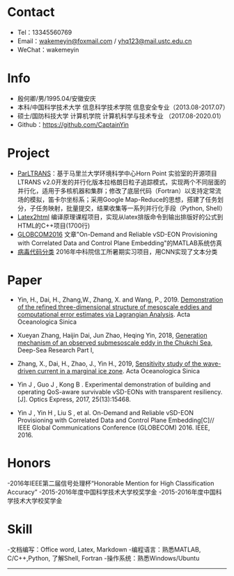 # Contact
- Tel：13345560769
- Email：wakemeyin@foxmail.com / yhq123@mail.ustc.edu.cn
- WeChat：wakemeyin


# Info

 - 殷何卿/男/1995.04/安徽安庆 
 - 本科/中国科学技术大学 信息科学技术学院 信息安全专业（2013.08-2017.07）
 - 硕士/国防科技大学 计算机学院 计算机科学与技术专业 （2017.08-2020.01）
 - Github：https://github.com/CaptainYin
 
# Project
    

- [ParLTRANS](https://github.com/CaptainYin/ParLTRANS)：基于马里兰大学环境科学中心Horn Point 实验室的开源项目LTRANS v2.0开发的并行化版本拉格朗日粒子追踪模式，实现两个不同层面的并行化，适用于多核机器和集群；修改了底层代码（Fortran）以支持定常流场的模拟，笛卡尔坐标系；采用Google Map-Reduce的思想，搭建了任务划分，子任务映射，批量提交，结果收集等一系列并行化手段（Python, Shell）
- [Latex2html](https://github.com/CaptainYin/Latex2html) 编译原理课程项目，实现从latex排版命令到输出排版好的公式到HTML的C++项目(1700行)
- [GLOBCOM2016](https://github.com/CaptainYin/GLOBCOM2016) 文章"On-Demand and Reliable vSD-EON Provisioning with Correlated Data and Control Plane Embedding"的MATLAB系统仿真
- [病毒代码分类](https://github.com/CaptainYin/MaliciousCodeClassification2016) 2016年中科院信工所暑期实习项目，用CNN实现了文本分类

# Paper

- Yin, H., Dai, H., Zhang,W., Zhang, X. and Wang, P., 2019. [Demonstration of the refined three-dimensional structure of mesoscale eddies and computational error estimates via Lagrangian Analysis](https://www.researchgate.net/publication/335739415_Demonstration_of_the_Refined_Three-Dimensional_Structure_of_Mesoscale_Eddies_and_Computational_Error_Estimates_via_Lagrangian_Analysis). Acta Oceanologica Sinica 

-  Xueyan Zhang, Haijin Dai, Jun Zhao, Heqing Yin, 2018, [Generation mechanism of an observed submesoscale eddy in the Chukchi Sea](https://doi.org/10.1016/j.dsr.2019.04.015), Deep-Sea Research Part I, 
- Zhang, X., Dai, H., Zhao, J., Yin H., 2019, [Sensitivity study of the wave-driven current in a marginal ice zone](https://www.researchgate.net/publication/333772002_Sensitivity_study_of_the_wave-driven_current_in_a_marginal_ice_zone). Acta Oceanologica Sinica
- Yin J , Guo J , Kong B . Experimental demonstration of building and operating QoS-aware survivable vSD-EONs with transparent resiliency.[J]. Optics Express, 2017, 25(13):15468.
- Yin J , Yin H , Liu S , et al. On-Demand and Reliable vSD-EON Provisioning with Correlated Data and Control Plane Embedding[C]// IEEE Global Communications Conference (GLOBECOM) 2016. IEEE, 2016.
    
 # Honors
 -2016年IEEE第二届信号处理杯“Honorable Mention for High Classification Accuracy”
 -2015-2016年度中国科学技术大学校奖学金
 -2015-2016年度中国科学技术大学校奖学金






# Skill
-文档编写：Office word, Latex, Markdown
-编程语言：熟悉MATLAB, C/C++,Python, 了解Shell, Fortran
-操作系统：熟悉Windows/Ubuntu
      
---      

